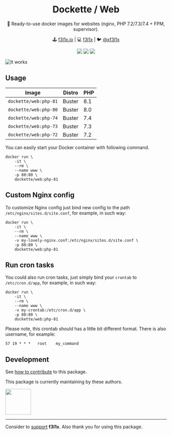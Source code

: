 <h1 align=center>Dockette / Web</h1>

<p align=center>
   🐳 Ready-to-use docker images for websites (nginx, PHP 7.2/7.3/7.4 + FPM, supervisor).
</p>

<p align=center>
🕹 <a href="https://f3l1x.io">f3l1x.io</a> | 💻 <a href="https://github.com/f3l1x">f3l1x</a> | 🐦 <a href="https://twitter.com/xf3l1x">@xf3l1x</a>
</p>

<p align=center>
  <a href="https://hub.docker.com/r/dockette/web/"><img src="https://badgen.net/docker/pulls/dockette/web"></a>
  <a href="https://bit.ly/ctteg"><img src="https://badgen.net/badge/support/gitter/cyan"></a>
  <a href="https://github.com/sponsors/f3l1x"><img src="https://badgen.net/badge/sponsor/donations/F96854"></a>
</p>

![](https://github.com/dockette/web/blob/master/screenshot.png "It works")

## Usage

| Image                 | Distro | PHP |
|-----------------------|--------|-----|
| `dockette/web:php-81` | Buster | 8.1 |
| `dockette/web:php-80` | Buster | 8.0 |
| `dockette/web:php-74` | Buster | 7.4 |
| `dockette/web:php-73` | Buster | 7.3 |
| `dockette/web:php-72` | Buster | 7.2 |

You can easily start your Docker container with following command.

```
docker run \
	-it \
	--rm \
	--name www \
	-p 80:80 \
	dockette/web:php-81
```

## Custom Nginx config

To customize Nginx config just bind new config to the path `/etc/nginx/sites.d/site.conf`, for example,
in such way:

```
docker run \
	-it \
	--rm \
	--name www \
	-v my-lovely-nginx.conf:/etc/nginx/sites.d/site.conf \
	-p 80:80 \
	dockette/web:php-81
```

## Run cron tasks

You could also run cron tasks, just simply bind your `crontab` to `/etc/cron.d/app`, for example,
in such way:

```
docker run \
	-it \
	--rm \
	--name www \
	-v my-crontab:/etc/cron.d/app \
	-p 80:80 \
	dockette/web:php-81
```

Please note, this crontab should has a little bit different format.
There is also username, for example:

```
57 19 * * *   root    my_command
```

## Development

See [how to contribute](https://contributte.org/contributing.html) to this package.

This package is currently maintaining by these authors.

<a href="https://github.com/f3l1x">
    <img width="80" height="80" src="https://avatars2.githubusercontent.com/u/538058?v=3&s=80">
</a>

-----

Consider to [support](https://github.com/sponsors/f3l1x) **f3l1x**. Also thank you for using this package.
